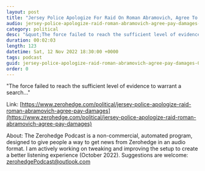 ```yaml
---
layout: post
title: "Jersey Police Apologize For Raid On Roman Abramovich, Agree To Pay Damages"
audio: jersey-police-apologize-raid-roman-abramovich-agree-pay-damages-0
category: political
desc: "&quot;The force failed to reach the sufficient level of evidence to warrant a search...&quot;"
duration: 00:02:03
length: 123
datetime: Sat, 12 Nov 2022 18:30:00 +0000
tags: podcast
guid: jersey-police-apologize-raid-roman-abramovich-agree-pay-damages-0
order: 0
---
```

&quot;The force failed to reach the sufficient level of evidence to warrant a search...&quot;

Link: [https://www.zerohedge.com/political/jersey-police-apologize-raid-roman-abramovich-agree-pay-damages](https://www.zerohedge.com/political/jersey-police-apologize-raid-roman-abramovich-agree-pay-damages)

About: The Zerohedge Podcast is a non-commercial, automated program, designed to give people a way to get news from Zerohedge in an audio format.  I am actively working on tweaking and improving the setup to create a better listening experience (October 2022).  Suggestions are welcome: [zerohedgePodcast@outlook.com](mailto:zerohedgePodcast@outlook.com)